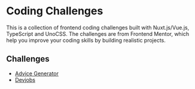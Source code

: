 # Coding Challenges

This is a collection of frontend coding challenges built with Nuxt.js/Vue.js, TypeScript and UnoCSS.
The challenges are from Frontend Mentor, which help you improve your coding skills by building realistic projects.

## Challenges

- [Advice Generator](./packages/advice-generator)
- [Devjobs](./packages/devjobs)
